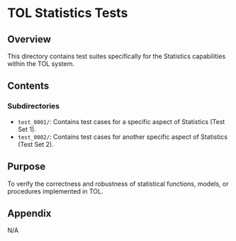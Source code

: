 # TOL Statistics Tests

## Overview

This directory contains test suites specifically for the Statistics capabilities within the TOL system.

## Contents

### Subdirectories

*   `test_0001/`: Contains test cases for a specific aspect of Statistics (Test Set 1).
*   `test_0002/`: Contains test cases for another specific aspect of Statistics (Test Set 2).

## Purpose

To verify the correctness and robustness of statistical functions, models, or procedures implemented in TOL.

## Appendix

N/A
